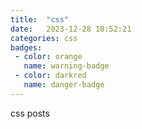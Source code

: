 ```yaml
---
title:  "css"
date:   2023-12-28 18:52:21
categories: css
badges:
 - color: orange
   name: warning-badge
 - color: darkred
   name: danger-badge
---
```


css posts
